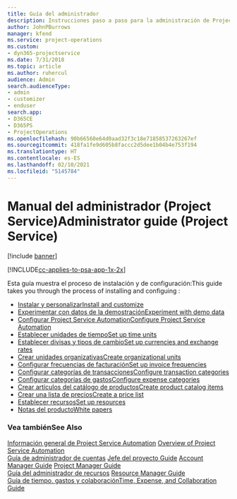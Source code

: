 ```yaml
---
title: Guía del administrador
description: Instrucciones paso a paso para la administración de Project Service
author: JohnPBurrows
manager: kfend
ms.service: project-operations
ms.custom:
- dyn365-projectservice
ms.date: 7/31/2018
ms.topic: article
ms.author: ruhercul
audience: Admin
search.audienceType:
- admin
- customizer
- enduser
search.app:
- D365CE
- D365PS
- ProjectOperations
ms.openlocfilehash: 90b66560e64d0aad32f3c18e71858537263267ef
ms.sourcegitcommit: 418fa1fe9d605b8faccc2d5dee1b04b4e753f194
ms.translationtype: HT
ms.contentlocale: es-ES
ms.lasthandoff: 02/10/2021
ms.locfileid: "5145784"
---
```

# <a name="administrator-guide-project-service"></a><span data-ttu-id="88651-103">Manual del administrador (Project Service)</span><span class="sxs-lookup"><span data-stu-id="88651-103">Administrator guide (Project Service)</span></span>

[!include [banner](../includes/psa-now-project-operations.md)]

[!INCLUDE[cc-applies-to-psa-app-1x-2x](../includes/cc-applies-to-psa-app-1x-2x.md)]

<span data-ttu-id="88651-104">Esta guía muestra el proceso de instalación y de configuración:</span><span class="sxs-lookup"><span data-stu-id="88651-104">This guide takes you through the process of installing and configuing :</span></span>  
  
- [<span data-ttu-id="88651-105">Instalar y personalizar</span><span class="sxs-lookup"><span data-stu-id="88651-105">Install and customize</span></span>](install-customize.md)
- [<span data-ttu-id="88651-106">Experimentar con datos de la demostración</span><span class="sxs-lookup"><span data-stu-id="88651-106">Experiment with demo data</span></span>](use-demo-data.md)
- [<span data-ttu-id="88651-107">Configurar Project Service Automation</span><span class="sxs-lookup"><span data-stu-id="88651-107">Configure Project Service Automation</span></span>](configure.md)
- [<span data-ttu-id="88651-108">Establecer unidades de tiempo</span><span class="sxs-lookup"><span data-stu-id="88651-108">Set up time units</span></span>](set-up-time-units.md)
- [<span data-ttu-id="88651-109">Establecer divisas y tipos de cambio</span><span class="sxs-lookup"><span data-stu-id="88651-109">Set up currencies and exchange rates</span></span>](set-up-currencies-exchange-rates.md)
- [<span data-ttu-id="88651-110">Crear unidades organizativas</span><span class="sxs-lookup"><span data-stu-id="88651-110">Create organizational units</span></span>](create-organizational-units.md)
- [<span data-ttu-id="88651-111">Configurar frecuencias de facturación</span><span class="sxs-lookup"><span data-stu-id="88651-111">Set up invoice frequencies</span></span>](set-up-invoice-frequencies.md)
- [<span data-ttu-id="88651-112">Configurar categorías de transacciones</span><span class="sxs-lookup"><span data-stu-id="88651-112">Configure transaction categories</span></span>](configure-transaction-categories.md)
- [<span data-ttu-id="88651-113">Configurar categorías de gastos</span><span class="sxs-lookup"><span data-stu-id="88651-113">Configure expense categories</span></span>](configure-expense-categories.md)
- [<span data-ttu-id="88651-114">Crear artículos del catálogo de productos</span><span class="sxs-lookup"><span data-stu-id="88651-114">Create product catalog items</span></span>](create-product-catalog-items.md)
- [<span data-ttu-id="88651-115">Crear una lista de precios</span><span class="sxs-lookup"><span data-stu-id="88651-115">Create a price list</span></span>](create-price-list.md)
- [<span data-ttu-id="88651-116">Establecer recursos</span><span class="sxs-lookup"><span data-stu-id="88651-116">Set up resources</span></span>](set-up-resources.md)
- [<span data-ttu-id="88651-117">Notas del producto</span><span class="sxs-lookup"><span data-stu-id="88651-117">White papers</span></span>](white-papers.md)
  
### <a name="see-also"></a><span data-ttu-id="88651-118">Vea también</span><span class="sxs-lookup"><span data-stu-id="88651-118">See Also</span></span>  
 <span data-ttu-id="88651-119">[Información general de Project Service Automation](../psa/overview.md)  </span><span class="sxs-lookup"><span data-stu-id="88651-119">[Overview of Project Service Automation](../psa/overview.md)  </span></span>  
 <span data-ttu-id="88651-120">[Guía de administrador de cuentas](../psa/account-manager-guide.md) [Jefe del proyecto Guide](../psa/project-manager-guide.md) </span><span class="sxs-lookup"><span data-stu-id="88651-120">[Account Manager Guide](../psa/account-manager-guide.md) [Project Manager Guide](../psa/project-manager-guide.md) </span></span>  
 <span data-ttu-id="88651-121">[Guía del administrador de recursos](../psa/resource-manager-guide.md) </span><span class="sxs-lookup"><span data-stu-id="88651-121">[Resource Manager Guide](../psa/resource-manager-guide.md) </span></span>  
 [<span data-ttu-id="88651-122">Guía de tiempo, gastos y colaboración</span><span class="sxs-lookup"><span data-stu-id="88651-122">Time, Expense, and Collaboration Guide</span></span>](../psa/time-expense-collaboration-guide.md)
